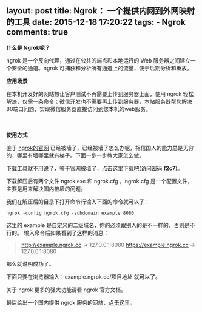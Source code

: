 layout: post
title: Ngrok： 一个提供内网到外网映射的工具
date: 2015-12-18 17:20:22
tags: 
	- Ngrok
comments: true
---

**什么是 Ngrok呢？**

ngrok 是一个反向代理，通过在公共的端点和本地运行的 Web 服务器之间建立一个安全的通道。ngrok 可捕获和分析所有通道上的流量，便于后期分析和重放。

**应用场景**

在本机开发好的网站想让客户测试不再需要上传到服务器上面，使用 ngrok 轻松解决，仅需一条命令；微信开发也不需要再上传到服务器，本站服务器帮您解决80端口问题，实现微信服务器直接访问到您本机的web服务。

　<!--more-->

**使用方式**

鉴于 [ngrok的官网](https://ngrok.com/) 已经被墙了，已经被墙了怎么办呢，相信国人的能力总是无穷的，哪里有墙哪里就有梯子。下面一步一步教大家怎么做。

下载工具就不用说了，鉴于官网被墙了，[点击这里](https://yunpan.cn/c3ISXbMPJU9WE)下载吧(访问密码 **f2c7**)。

下载解压后有两个文件 ngrok.exe 和 ngrok.cfg ，ngrok.cfg 是一个配置文件，主要是用来解决国内被墙的问题。

我们在解压后的目录下打开命令行输入下面的命令就可以了：
```
ngrok -config ngrok.cfg -subdomain example 8080
```
这里的 example 是自定义的二级域名，你的必须跟别人的是不一样的，否则是不行的。 输入命令后如果看到了这样的消息：
> http://example.ngrok.cc -> 127.0.0.1:8080
> https://example.ngrok.cc -> 127.0.0.1:8080

那么就说明成功了。

下面只要在浏览器输入：example.ngrok.cc/项目地址  就可以了。

关于 ngrok 更多的强大功能请看 ngrok 官方文档。

最后给出一个国内提供 ngrok 服务的网站，[点击这里](http://www.ngrok.cc/)。 